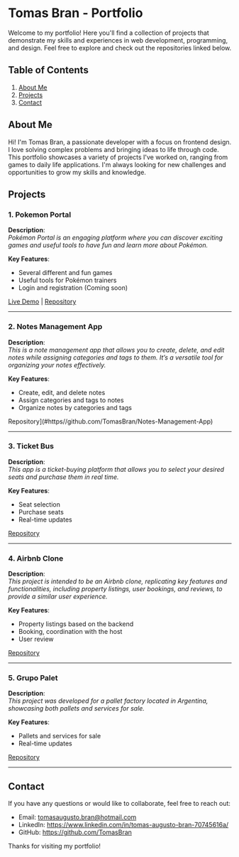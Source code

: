 # Tomas Bran - Portfolio

Welcome to my portfolio! Here you'll find a collection of projects that demonstrate my skills and experiences in web development, programming, and design. Feel free to explore and check out the repositories linked below.

## Table of Contents

1. [About Me](#about-me)
2. [Projects](#projects)
3. [Contact](#contact)

## About Me

Hi! I'm Tomas Bran, a passionate developer with a focus on frontend design. I love solving complex problems and bringing ideas to life through code. This portfolio showcases a variety of projects I've worked on, ranging from games to daily life applications. I'm always looking for new challenges and opportunities to grow my skills and knowledge.

## Projects

### 1. Pokemon Portal

**Description**:  
_Pokémon Portal is an engaging platform where you can discover exciting games and useful tools to have fun and learn more about Pokémon._

**Key Features**:

- Several different and fun games
- Useful tools for Pokémon trainers
- Login and registration (Coming soon)

[Live Demo](#https://portal-pkmn.vercel.app/) | [Repository](#https://github.com/TomasBran/Portal-Pokemon-NextJS)

---

### 2. Notes Management App

**Description**:  
_This is a note management app that allows you to create, delete, and edit notes while assigning categories and tags to them. It’s a versatile tool for organizing your notes effectively._

**Key Features**:

- Create, edit, and delete notes
- Assign categories and tags to notes
- Organize notes by categories and tags

Repository](#https//github.com/TomasBran/Notes-Management-App)

---

### 3. Ticket Bus

**Description**:  
_This app is a ticket-buying platform that allows you to select your desired seats and purchase them in real time._

**Key Features**:

- Seat selection
- Purchase seats
- Real-time updates

[Repository](#https://github.com/TomasBran/Ticket-Bus)

---

### 4. Airbnb Clone

**Description**:  
_This project is intended to be an Airbnb clone, replicating key features and functionalities, including property listings, user bookings, and reviews, to provide a similar user experience._

**Key Features**:

- Property listings based on the backend
- Booking, coordination with the host
- User review

[Repository](#https://github.com/TomasBran/Airbnb-Clone)

---

### 5. Grupo Palet

**Description**:  
_This project was developed for a pallet factory located in Argentina, showcasing both pallets and services for sale._

**Key Features**:

- Pallets and services for sale
- Real-time updates

[Repository](#https://github.com/TomasBran/Grupo-Palet)

---

## Contact

If you have any questions or would like to collaborate, feel free to reach out:

- Email: tomasaugusto.bran@hotmail.com
- LinkedIn: https://www.linkedin.com/in/tomas-augusto-bran-70745616a/
- GitHub: https://github.com/TomasBran

Thanks for visiting my portfolio!
